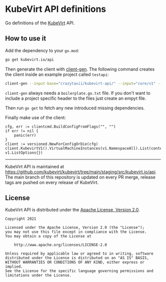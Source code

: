 # KubeVirt API definitions

Go definitions of the [KubeVirt](https://github.com/kubevirt/kubevirt) API.

## How to use it

Add the dependency to your `go.mod`:

```bash
go get kubevirt.io/api
```

Then generate the client
with [client-gen](https://github.com/kubernetes/community/blob/master/contributors/devel/sig-api-machinery/generating-clientset.md).
The following command creates the client inside an example project called `testapi`:

```bash
client-gen --input-base="crazytaxii/kubevirt-api/" --input="core/v1" --output-package="testapi/client" --output-base="../" --clientset-name="versioned" --go-header-file boilerplate.go.txt
```

`client-gen` always needs a `boilerplate.go.txt` file. If you don't want to
include a project specific header to the files just create an empyt file.

Then run `go get` to fetch any new introduced missing dependencies.

Finally make use of the client:

```golang
cfg, err := clientcmd.BuildConfigFromFlags("", "")
if err != nil {
	panic(err)
}
client := versioned.NewForConfigOrDie(cfg)
client.KubevirtV1().VirtualMachineInstances(v1.NamespaceAll).List(context.Background(), v1.ListOptions{})
```

-----
KubeVirt API is maintained at https://github.com/kubevirt/kubevirt/tree/main/staging/src/kubevirt.io/api.
The main branch of this repository is updated on every PR merge, release tags are pushed on every release of KubeVirt.

## License

KubeVirt API is distributed under the
[Apache License, Version 2.0](http://www.apache.org/licenses/LICENSE-2.0.txt).

    Copyright 2021

    Licensed under the Apache License, Version 2.0 (the "License");
    you may not use this file except in compliance with the License.
    You may obtain a copy of the License at

        http://www.apache.org/licenses/LICENSE-2.0

    Unless required by applicable law or agreed to in writing, software
    distributed under the License is distributed on an "AS IS" BASIS,
    WITHOUT WARRANTIES OR CONDITIONS OF ANY KIND, either express or implied.
    See the License for the specific language governing permissions and
    limitations under the License.
